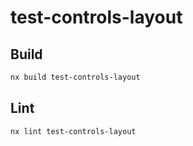 # test-controls-layout

## Build

```sh
nx build test-controls-layout
```

## Lint

```sh
nx lint test-controls-layout
```
